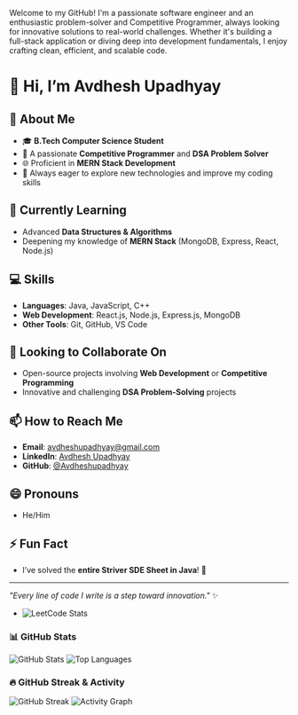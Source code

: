 Welcome to my GitHub! I'm a passionate software engineer and an enthusiastic problem-solver and Competitive Programmer, always looking for innovative solutions to real-world challenges. Whether it's building a full-stack application or diving deep into development fundamentals, I enjoy crafting clean, efficient, and scalable code.

# 👋 Hi, I’m Avdhesh Upadhyay  

## 👀 About Me  
- 🎓 **B.Tech Computer Science Student**  
- 🥇 A passionate **Competitive Programmer** and **DSA Problem Solver**  
- 🌐 Proficient in **MERN Stack Development**  
- 🚀 Always eager to explore new technologies and improve my coding skills  

## 🌱 Currently Learning  
- Advanced **Data Structures & Algorithms**  
- Deepening my knowledge of **MERN Stack** (MongoDB, Express, React, Node.js)  

## 💻 Skills  
- **Languages**: Java, JavaScript, C++  
- **Web Development**: React.js, Node.js, Express.js, MongoDB  
- **Other Tools**: Git, GitHub, VS Code  

## 💞️ Looking to Collaborate On  
- Open-source projects involving **Web Development** or **Competitive Programming**  
- Innovative and challenging **DSA Problem-Solving** projects  

## 📫 How to Reach Me  
- **Email**: avdheshupadhyay@gmail.com  
- **LinkedIn**: [Avdhesh Upadhyay](https://www.linkedin.com/in/avdheshupadhyay)  
- **GitHub**: [@Avdheshupadhyay](https://github.com/Avdheshupadhyay)  

## 😄 Pronouns  
- He/Him  

## ⚡ Fun Fact  
- I’ve solved the **entire Striver SDE Sheet in Java**! 💪  

---
_"Every line of code I write is a step toward innovation."_ ✨

- ![LeetCode Stats](https://leetcard.jacoblin.cool/itz_Avdhesh?theme=light&font=Karma&ext=activity)

### 📊 GitHub Stats
![GitHub Stats](https://github-readme-stats.vercel.app/api?username=Avdheshupadhyay&show_icons=true&theme=radical)
![Top Languages](https://github-readme-stats.vercel.app/api/top-langs/?username=Avdheshupadhyay&layout=compact&theme=radical)
### 🔥 GitHub Streak & Activity
![GitHub Streak](https://streak-stats.demolab.com?user=Avdheshupadhyay&theme=radical)
![Activity Graph](https://github-readme-activity-graph.vercel.app/graph?username=Avdheshupadhyay&theme=react-dark)





<!---
Avdheshupadhyay/Avdheshupadhyay is a ✨ special ✨ repository because its `README.md` (this file) appears on your GitHub profile.
You can click the Preview link to take a look at your changes.
--->
